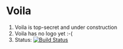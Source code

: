 # Voila #

1. Voila is top-secret and under construction
1. Voila has no logo yet :-(
1. Status: [![Build Status](https://pmbuilds.inf.ethz.ch/buildStatus/icon?job=Voila)](https://pmbuilds.inf.ethz.ch/job/Voila/)
